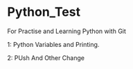 # Python_Test
For Practise and Learning Python with Git

1: Python Variables and Printing.

2: PUsh And Other Change